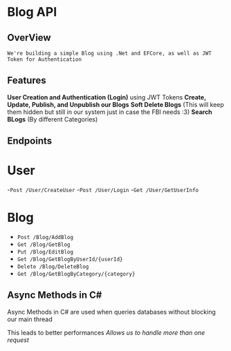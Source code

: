 # Blog API

## OverView
    We're building a simple Blog using .Net and EFCore, as well as JWT Token for Authentication

## Features

**User Creation and Authentication (Login)** using JWT Tokens
**Create, Update, Publish,  and Unpublish our Blogs**
**Soft Delete Blogs** (This will keep them hidden but still in our system just in case the FBI needs :3)
**Search BLogs** (By different Categories)

## Endpoints
# User

-`Post /User/CreateUser`
-`Post /User/Login`
-`Get /User/GetUserInfo`

# Blog

- `Post /Blog/AddBlog`
- `Get /Blog/GetBlog`
- `Put /Blog/EditBlog`
- `Get /Blog/GetBlogByUserId/{userId}`
- `Delete /Blog/DeleteBlog`
- `Get /Blog/GetBlogByCategory/{category}`

## Async Methods in C#

Async Methods in C# are used when queries databases without blocking our main thread

This leads to better performances *Allows us to handle more than one request*